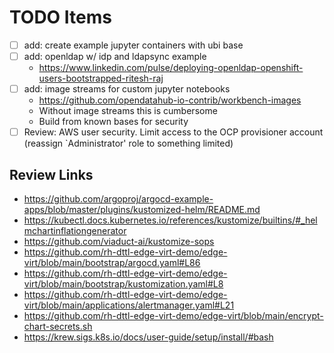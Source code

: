 # TODO Items

- [ ] add: create example jupyter containers with ubi base
- [ ] add: openldap w/ idp and ldapsync example
  - https://www.linkedin.com/pulse/deploying-openldap-openshift-users-bootstrapped-ritesh-raj
- [ ] add: image streams for custom jupyter notebooks
  - https://github.com/opendatahub-io-contrib/workbench-images
  - Without image streams this is cumbersome
  - Build from known bases for security
- [ ] Review: AWS user security. Limit access to the OCP provisioner account (reassign `Administrator' role to something limited)

## Review Links

- https://github.com/argoproj/argocd-example-apps/blob/master/plugins/kustomized-helm/README.md
- https://kubectl.docs.kubernetes.io/references/kustomize/builtins/#_helmchartinflationgenerator
- https://github.com/viaduct-ai/kustomize-sops
- https://github.com/rh-dttl-edge-virt-demo/edge-virt/blob/main/bootstrap/argocd.yaml#L86
- https://github.com/rh-dttl-edge-virt-demo/edge-virt/blob/main/bootstrap/kustomization.yaml#L8
- https://github.com/rh-dttl-edge-virt-demo/edge-virt/blob/main/applications/alertmanager.yaml#L21
- https://github.com/rh-dttl-edge-virt-demo/edge-virt/blob/main/encrypt-chart-secrets.sh
- https://krew.sigs.k8s.io/docs/user-guide/setup/install/#bash